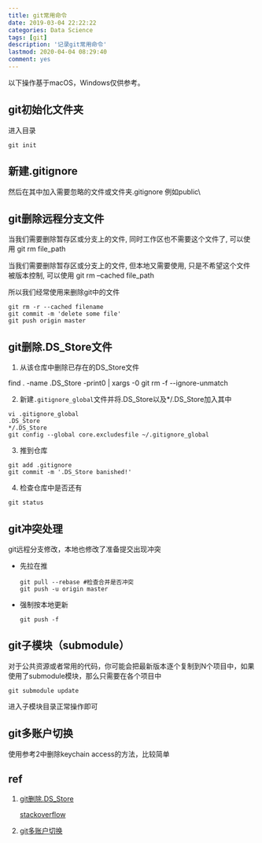```yaml
---
title: git常用命令
date: 2019-03-04 22:22:22
categories: Data Science
tags: [git]
description: '记录git常用命令'
lastmod: 2020-04-04 08:29:40
comment: yes
---
```


以下操作基于macOS，Windows仅供参考。

## git初始化文件夹

进入目录
```git
git init
```
## 新建.gitignore
然后在其中加入需要忽略的文件或文件夹.gitignore
例如public\

## git删除远程分支文件

当我们需要删除暂存区或分支上的文件, 同时工作区也不需要这个文件了, 可以使用
git rm file_path

当我们需要删除暂存区或分支上的文件, 但本地又需要使用, 只是不希望这个文件被版本控制, 可以使用
git rm –cached file_path

所以我们经常使用来删除git中的文件
```git
git rm -r --cached filename
git commit -m 'delete some file'
git push origin master
```

## git删除.DS_Store文件
1. 从该仓库中删除已存在的DS_Store文件

find . -name .DS_Store -print0 | xargs -0 git rm -f --ignore-unmatch

2. 新建`.gitignore_global`文件并将.DS_Store以及*/.DS_Store加入其中
```git
vi .gitignore_global
.DS_Store 
*/.DS_Store
git config --global core.excludesfile ~/.gitignore_global
```
3. 推到仓库
```git
git add .gitignore
git commit -m '.DS_Store banished!'
```
4. 检查仓库中是否还有
```git
git status
```
## git冲突处理
git远程分支修改，本地也修改了准备提交出现冲突
- 先拉在推
  ```git
  git pull --rebase #检查合并是否冲突
  git push -u origin master
  ```
- 强制按本地更新
  ```git
  git push -f
  ```
   
## git子模块（submodule）
对于公共资源或者常用的代码，你可能会把最新版本逐个复制到N个项目中，如果使用了submodule模块，那么只需要在各个项目中
```git
git submodule update
```

进入子模块目录正常操作即可

## git多账户切换
使用参考2中删除keychain access的方法，比较简单

## ref
1. [git删除.DS_Store](https://www.jianshu.com/p/e3d8eb2a4295)
   
   [stackoverflow](https://stackoverflow.com/questions/107701/how-can-i-remove-ds-store-files-from-a-git-repository)
2. [git多账户切换](https://www.zhihu.com/question/23028445)